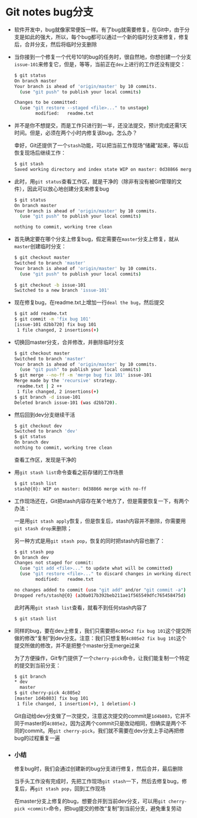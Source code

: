 # Git notes bug分支

* 软件开发中，bug就像家常便饭一样。有了bug就需要修复，在Git中，由于分支是如此的强大，所以，每个bug都可以通过一个新的临时分支来修复，修复后，合并分支，然后将临时分支删除

* 当你接到一个修复一个代号101的bug的任务时，很自然地，你想创建一个分支`issue-101`来修复它，但是，等等，当前正在`dev`上进行的工作还没有提交：

  ~~~bash
  $ git status
  On branch master
  Your branch is ahead of 'origin/master' by 10 commits.
    (use "git push" to publish your local commits)
  
  Changes to be committed:
    (use "git restore --staged <file>..." to unstage)
          modified:   readme.txt
  ~~~

* 并不是你不想提交，而是工作只进行到一半，还没法提交，预计完成还需1天时间。但是，必须在两个小时内修复该bug，怎么办？

  幸好，Git还提供了一个`stash`功能，可以把当前工作现场“储藏”起来，等以后恢复现场后继续工作：

  ~~~bash
  $ git stash
  Saved working directory and index state WIP on master: 0d38866 merge with no-ff
  ~~~

* 此时，用`git status`查看工作区，就是干净的（除非有没有被Git管理的文件），因此可以放心地创建分支来修复bug

  ~~~bash
  $ git status
  On branch master
  Your branch is ahead of 'origin/master' by 10 commits.
    (use "git push" to publish your local commits)
  
  nothing to commit, working tree clean
  ~~~

* 首先确定要在哪个分支上修复bug，假定需要在`master`分支上修复，就从`master`创建临时分支：

  ~~~bash
  $ git checkout master
  Switched to branch 'master'
  Your branch is ahead of 'origin/master' by 10 commits.
    (use "git push" to publish your local commits)
    
  $ git checkout -b issue-101
  Switched to a new branch 'issue-101'
  ~~~

* 现在修复bug，在readme.txt上增加一行`deal the bug`，然后提交

  ~~~bash
  $ git add readme.txt
  $ git commit -m 'fix bug 101'
  [issue-101 d2bb720] fix bug 101
   1 file changed, 2 insertions(+)
  ~~~

* 切换回master分支，合并修改，并删除临时分支

  ~~~bash
  $ git checkout master
  Switched to branch 'master'
  Your branch is ahead of 'origin/master' by 10 commits.
    (use "git push" to publish your local commits)
  $ git merge --no-ff -m 'merge bug fix 101' issue-101
  Merge made by the 'recursive' strategy.
   readme.txt | 2 ++
   1 file changed, 2 insertions(+)
  $ git branch -d issue-101
  Deleted branch issue-101 (was d2bb720).
  ~~~

* 然后回到dev分支继续干活

  ~~~bash
  $ git checkout dev
  Switched to branch 'dev'
  $ git status
  On branch dev
  nothing to commit, working tree clean
  ~~~

  查看工作区，发现是干净的

* 用`git stash list`命令查看之前存储的工作场景

  ~~~bash
  $ git stash list
  stash@{0}: WIP on master: 0d38866 merge with no-ff
  ~~~

* 工作现场还在，Git把stash内容存在某个地方了，但是需要恢复一下，有两个办法：

  一是用`git stash apply`恢复，但是恢复后，stash内容并不删除，你需要用`git stash drop`来删除；

  另一种方式是用`git stash pop`，恢复的同时把stash内容也删了：

  ~~~bash
  $ git stash pop
  On branch dev
  Changes not staged for commit:
    (use "git add <file>..." to update what will be committed)
    (use "git restore <file>..." to discard changes in working directory)
          modified:   readme.txt
  
  no changes added to commit (use "git add" and/or "git commit -a")
  Dropped refs/stash@{0} (a30a017b392beb211ae1f565549dfc765458475d)
  ~~~

  此时再用`git stash list`查看，就看不到任何stash内容了

  ~~~bash
  $ git stash list
  
  ~~~

* 同样的bug，要在dev上修复，我们只需要把`4c805e2 fix bug 101`这个提交所做的修改“复制”到dev分支。注意：我们只想复制`4c805e2 fix bug 101`这个提交所做的修改，并不是把整个master分支merge过来

  为了方便操作，Git专门提供了一个`cherry-pick`命令，让我们能复制一个特定的提交到当前分支：

  ```bash
  $ git branch
  * dev
    master
  $ git cherry-pick 4c805e2
  [master 1d4b803] fix bug 101
   1 file changed, 1 insertion(+), 1 deletion(-)
  ```

  Git自动给dev分支做了一次提交，注意这次提交的commit是`1d4b803`，它并不同于master的`4c805e2`，因为这两个commit只是改动相同，但确实是两个不同的commit。用`git cherry-pick`，我们就不需要在dev分支上手动再把修bug的过程重复一遍

* ### 小结

  修复bug时，我们会通过创建新的bug分支进行修复，然后合并，最后删除

  当手头工作没有完成时，先把工作现场`git stash`一下，然后去修复bug，修复后，再`git stash pop`，回到工作现场

  在master分支上修复的bug，想要合并到当前dev分支，可以用`git cherry-pick <commit>`命令，把bug提交的修改“复制”到当前分支，避免重复劳动